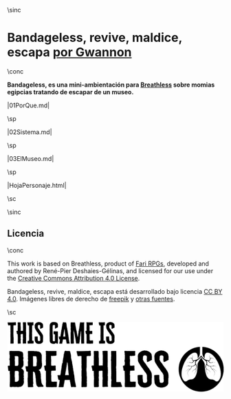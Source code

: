 \sinc

# Bandageless, revive, maldice, escapa [por Gwannon](https://gwannon.itch.io/bandageless-breathless)

\conc

**Bandageless, es una mini-ambientación para [Breathless](https://fari-rpgs.itch.io/breathless-srd) sobre momias egipcias tratando de escapar de un museo.**

|01PorQue.md|

\sp

|02Sistema.md|

\sp

|03ElMuseo.md|

\sp

|HojaPersonaje.html|

\sc

\sinc

## Licencia 

\conc

This work is based on Breathless, product of [Fari RPGs](https://farirpgs.com/), developed and authored by René-Pier Deshaies-Gélinas, and licensed for our use under the [Creative Commons Attribution 4.0 License](https://creativecommons.org/licenses/by/4.0/).

Bandageless, revive, maldice, escapa está desarrollado bajo licencia [CC BY 4.0](https://creativecommons.org/licenses/by/4.0/legalcode.es). Imágenes libres de derecho de [freepik](https://www.freepik.com/) y [otras fuentes](#github).

\sc

[![This game is Breathless](./images/breathless.png "This game is Breathless")](https://fari-rpgs.itch.io/breathless-srd "This game is Breathless")
